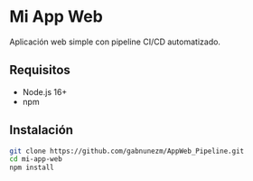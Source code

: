 # Mi App Web

Aplicación web simple con pipeline CI/CD automatizado.

## Requisitos
- Node.js 16+
- npm

## Instalación
```bash
git clone https://github.com/gabnunezm/AppWeb_Pipeline.git
cd mi-app-web
npm install